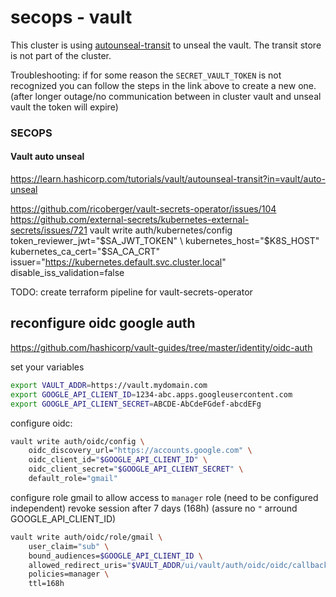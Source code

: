 # secops - vault

This cluster is using [autounseal-transit](https://learn.hashicorp.com/tutorials/vault/autounseal-transit) to unseal the vault. The transit store is not part of the cluster.

Troubleshooting: if for some reason the `SECRET_VAULT_TOKEN` is not recognized you can follow the steps in the link above to create a new one. (after longer outage/no communication between in cluster vault and unseal vault the token will expire)


### SECOPS
#### Vault auto unseal
https://learn.hashicorp.com/tutorials/vault/autounseal-transit?in=vault/auto-unseal



https://github.com/ricoberger/vault-secrets-operator/issues/104
https://github.com/external-secrets/kubernetes-external-secrets/issues/721
vault write auth/kubernetes/config \
    token_reviewer_jwt="$SA_JWT_TOKEN" \
    kubernetes_host="$K8S_HOST" \
    kubernetes_ca_cert="$SA_CA_CRT" \
    issuer="https://kubernetes.default.svc.cluster.local" \
    disable_iss_validation=false

TODO: create terraform pipeline for vault-secrets-operator


## reconfigure oidc google auth
https://github.com/hashicorp/vault-guides/tree/master/identity/oidc-auth

set your variables
```bash
export VAULT_ADDR=https://vault.mydomain.com
export GOOGLE_API_CLIENT_ID=1234-abc.apps.googleusercontent.com
export GOOGLE_API_CLIENT_SECRET=ABCDE-AbCdeFGdef-abcdEFg
```

configure oidc:

```bash
vault write auth/oidc/config \
    oidc_discovery_url="https://accounts.google.com" \
    oidc_client_id="$GOOGLE_API_CLIENT_ID" \
    oidc_client_secret="$GOOGLE_API_CLIENT_SECRET" \
    default_role="gmail"
```

configure role gmail to allow access to `manager` role (need to be configured independent)
revoke session after 7 days (168h) (assure no `"` arround GOOGLE_API_CLIENT_ID)

```bash
vault write auth/oidc/role/gmail \
    user_claim="sub" \
    bound_audiences=$GOOGLE_API_CLIENT_ID \
    allowed_redirect_uris="$VAULT_ADDR/ui/vault/auth/oidc/oidc/callback" \
    policies=manager \
    ttl=168h
```
